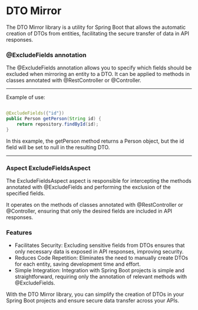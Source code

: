 # DTO Mirror

The DTO Mirror library is a utility for Spring Boot that allows the automatic creation of DTOs from entities,
facilitating the secure transfer of data in API responses.

### @ExcludeFields annotation

The @ExcludeFields annotation allows you to specify which fields should be excluded when mirroring an entity to a DTO.
It can be applied to methods in classes annotated with @RestController or @Controller.
_________________________________________________________________________________
Example of use:

```java

@ExcludeFields({"id"})
public Person getPerson(String id) {
    return repository.findById(id);
}
```

In this example, the getPerson method returns a Person object, but the id field will be set to null in the resulting
DTO.
_________________________________________________________________________________

### Aspect ExcludeFieldsAspect

The ExcludeFieldsAspect aspect is responsible for intercepting the methods annotated with @ExcludeFields and performing
the exclusion of the specified fields.

It operates on the methods of classes annotated with @RestController or @Controller, ensuring that only the desired
fields are included in API responses.

### Features

- Facilitates Security: Excluding sensitive fields from DTOs ensures that only necessary data is exposed in API
  responses, improving security.
- Reduces Code Repetition: Eliminates the need to manually create DTOs for each entity, saving development time and
  effort.
- Simple Integration: Integration with Spring Boot projects is simple and straightforward, requiring only the annotation
  of relevant methods with @ExcludeFields.

With the DTO Mirror library, you can simplify the creation of DTOs in your Spring Boot projects and ensure secure data
transfer across your APIs.
